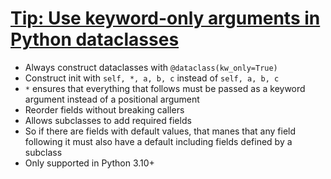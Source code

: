 # [Tip: Use keyword-only arguments in Python dataclasses](https://chipx86.blog/2025/06/29/tip-use-keyword-only-arguments-in-python-dataclasses/)
* Always construct dataclasses with `@dataclass(kw_only=True)`
* Construct init with `self, *, a, b, c` instead of `self, a, b, c`
* `*` ensures that everything that follows must be passed as a keyword argument instead of a positional argument
* Reorder fields without breaking callers
* Allows subclasses to add required fields
* So if there are fields with default values, that manes that any field following it must also have a default including fields defined by a subclass
* Only supported in Python 3.10+
